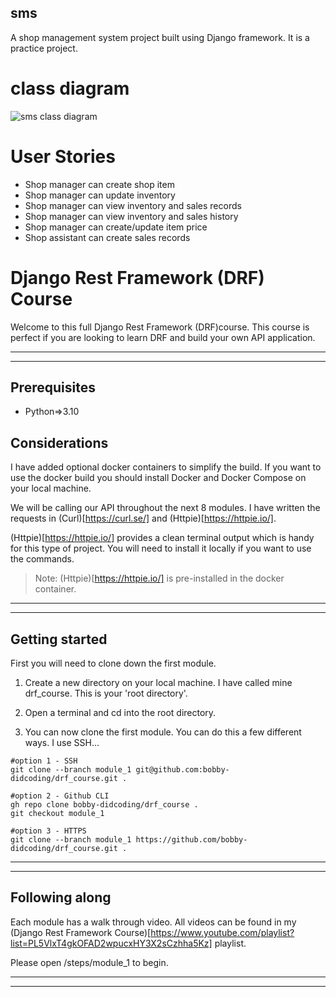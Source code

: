 ## sms
A shop management system project built using Django framework. It is a practice project. 

# class diagram 

![sms class diagram](https://github.com/ibnAbuMahdi/sms/assets/94552925/09ab18f5-e22c-4abb-bddf-d6dc3bd20e6d)

# User Stories

- Shop manager can create shop item
- Shop manager can update inventory
- Shop manager can view inventory and sales records
- Shop manager can view inventory and sales history
- Shop manager can create/update item price
- Shop assistant can create sales records


# Django Rest Framework (DRF) Course
Welcome to this full Django Rest Framework (DRF)course. 
This course is perfect if you are looking to learn DRF and build your own API application.
***
***

## Prerequisites
- Python=>3.10

## Considerations
I have added optional docker containers to simplify the build. If you want to use the docker build you should install Docker and Docker Compose on your local machine.

We will be calling our API throughout the next 8 modules. I have written the requests in (Curl)[https://curl.se/] and (Httpie)[https://httpie.io/]. 

(Httpie)[https://httpie.io/] provides a clean terminal output which is handy for this type of project. You will need to install it locally if you want to use the commands.
>Note: (Httpie)[https://httpie.io/] is pre-installed in the docker container.
***
***

## Getting started
First you will need to clone down the first module.

1) Create a new directory on your local machine. I have called mine drf_course. This is your 'root directory'.

2) Open a terminal and cd into the root directory.

3) You can now clone the first module. You can do this a few different ways. I use SSH...

```
#option 1 - SSH
git clone --branch module_1 git@github.com:bobby-didcoding/drf_course.git .

#option 2 - Github CLI
gh repo clone bobby-didcoding/drf_course .
git checkout module_1

#option 3 - HTTPS
git clone --branch module_1 https://github.com/bobby-didcoding/drf_course.git .
```

***
***

## Following along
Each module has a walk through video. All videos can be found in my (Django Rest Framework Course)[https://www.youtube.com/playlist?list=PL5VlxT4gkOFAD2wpucxHY3X2sCzhha5Kz] playlist.

Please open /steps/module_1 to begin.
***
***
